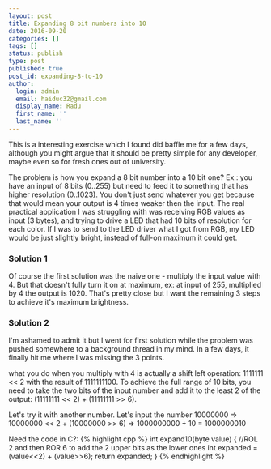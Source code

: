 ```yaml
---
layout: post
title: Expanding 8 bit numbers into 10
date: 2016-09-20
categories: []
tags: []
status: publish
type: post
published: true
post_id: expanding-8-to-10
author:
  login: admin
  email: haiduc32@gmail.com
  display_name: Radu
  first_name: ''
  last_name: '' 
---
```

This is a interesting exercise which I found did baffle me for a few days, although you might argue that it should be pretty simple for any developer, maybe even so for fresh ones out of university.

The problem is how you expand a 8 bit number into a 10 bit one? Ex.: you have an input of 8 bits (0..255) but need to feed it to something that has higher resolution (0..1023). You don't just send whatever you get because that would mean your output is 4 times weaker then the input. The real practical application I was struggling with was receiving RGB values as input (3 bytes), and trying to drive a LED that had 10 bits of resolution for each color. If I was to send to the LED driver what I got from RGB, my LED would be just slightly bright, instead of full-on maximum it could get.

### Solution 1

Of course the first solution was the naive one - multiply the input value with 4. But that doesn't fully turn it on at maximum, ex: at input of 255, multiplied by 4 the output is 1020. That's pretty close but I want the remaining 3 steps to achieve it's maximum brightness.

### Solution 2

I'm ashamed to admit it but I went for first solution while the problem was pushed somewhere to a background thread in my mind. In a few days, it finally hit me where I was missing the 3 points.

what you do when you multiply with 4 is actually a shift left operation: 1111111 << 2 with the result of 1111111100. To achieve the full range of 10 bits, you need to take the two bits of the input number and add it to the least 2 of the output: (11111111 << 2) + (11111111 >> 6).

Let's try it with another number. Let's input the number 10000000 => 10000000 << 2 + (10000000 >> 6) => 1000000000 + 10 = 1000000010

Need the code in C?:
{% highlight cpp %}
    int expand10(byte value) {
      //ROL 2 and then ROR 6 to add the 2 upper bits as the lower ones
      int expanded = (value<<2) + (value>>6);
      return expanded;
    }
{% endhighlight %}